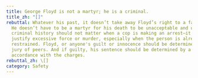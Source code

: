```yaml
---
title: George Floyd is not a martyr; he is a criminal.
title_zh: "[]"
rebuttal: Whatever his past, it doesn’t take away Floyd’s right to a fair trial.
  He doesn’t have to be a martyr for his death to be unacceptable and unjust. A
  criminal history should not matter when a cop is making an arrest—it does not
  justify excessive force or murder, especially when the person is already
  restrained. Floyd, or anyone's guilt or innocence should be determined by a
  jury of peers. And if guilty, his sentence should be determined by a judge, in
  accordance with the charges.
rebuttal_zh: \[]
category: Safety
---
```

